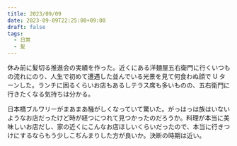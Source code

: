 ```yaml
---
title: 2023/09/09
date: 2023-09-09T22:25:00+09:00
draft: false
tags:
  - 日常
  - 髪
---
```


休み前に髪切る推進会の実績を作った。近くにある洋麺屋五右衛門に行くいつもの流れにのり、人生で初めて遭遇した並んでいる光景を見て何食わぬ顔で U ターンした。ランチに困るくらいお店もあるしテラス席も多いものの、五右衛門に行きたくなる気持ちは分かる。

日本橋ブルワリーがまあまあ騒がしくなっていて驚いた。がっはっは族はいないようなお店だったけど時が経つにつれて見つかったのだろうか。料理が本当に美味しいお店だし、家の近くにこんなお店ほしいくらいだったので、本当に行きつけにするならもう少しこぢんまりした方が良いか。決断の時期は近い。
